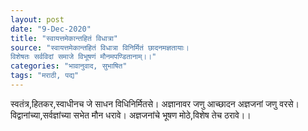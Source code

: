 ```yaml
---
layout: post
date: "9-Dec-2020"
title: "स्वायत्तमेकान्तहितं विधात्रा"
source: "स्वायत्तमेकान्तहितं विधात्रा विनिर्मितं छादनमज्ञतायाः।
विशेषतः सर्वविदां समाजे विभूषणं मौनमपण्डितानाम्।।"
categories: "भावानुवाद, सुभाषित"
tags: "मराठी, पद्य"
---
```


स्वतंत्र,हितकर,स्वाधीनच जे साधन विधिनिर्मितसे।
अज्ञानावर जणु आच्छादन अज्ञजनां जणु वरसे।
विद्वानांच्या,सर्वज्ञांच्या सभेत मौन धरावे।
अज्ञजनांचे भूषण मोठे,विशेष तेच ठरावे।।
